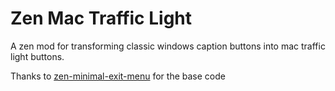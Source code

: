 
# Zen Mac Traffic Light

A zen mod for transforming classic windows caption buttons into mac traffic light buttons.

Thanks to [zen-minimal-exit-menu](https://github.com/Dinno-DEV/zen-minimal-exit-menu/tree/main) for the base code
